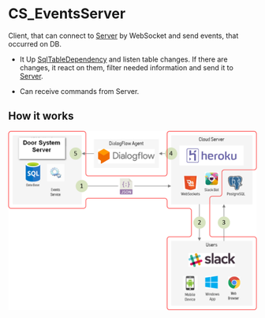 # CS_EventsServer
Client, that can connect to [Server](https://github.com/Childcity/CS_EventsNotifierSlackBot) by WebSocket and send events, that occurred on DB.

- It Up [SqlTableDependency](https://www.nuget.org/packages/SqlTableDependency/) and listen table changes. If there are changes, it react on them, filter needed information and send it to [Server](https://github.com/Childcity/CS_EventsNotifierSlackBot).

- Can receive commands from Server.

## How it works
![scheme](./doc/Scheme.png) 